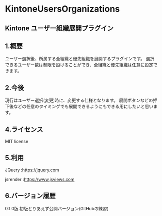 # KintoneUsersOrganizations

## Kintone ユーザー組織展開プラグイン

## 1.概要

ユーザー選択後、所属する全組織と優先組織を展開するプラグインです。
選択できるユーザー数は制限を設けることができ、全組織と優先組織は任意に設定できます。

## 2.今後

現行はユーザー選択(変更)時に、変更する仕様となります。
展開ボタンなどの押下後などの任意のタイミングでも展開できるようにもできる用にしたいと思います。

## 4.ライセンス

MIT license

## 5.利用

JQuery   :https://jquery.com

jsrender :https://www.jsviews.com


## 6.バージョン履歴

0.1.0版 初版とりあえず公開バージョン(GitHubの練習)

